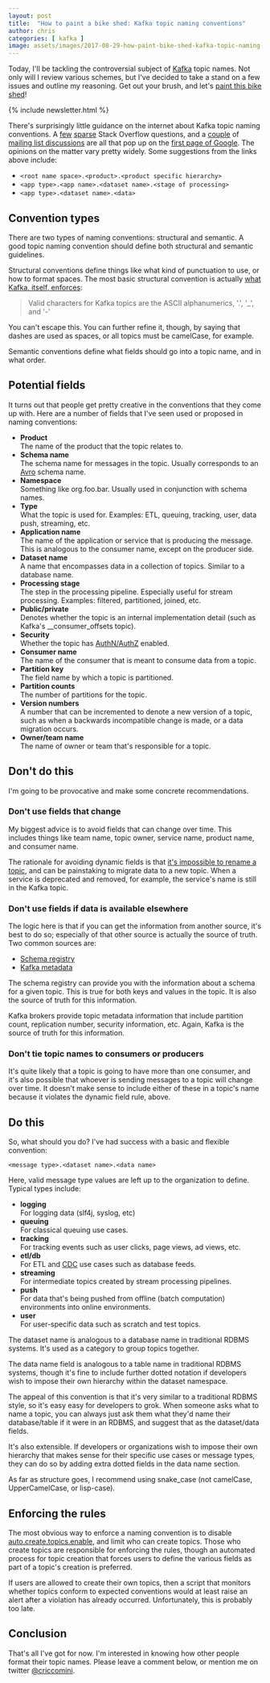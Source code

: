 ```yaml
---
layout: post
title:  "How to paint a bike shed: Kafka topic naming conventions"
author: chris
categories: [ kafka ]
image: assets/images/2017-08-29-how-paint-bike-shed-kafka-topic-naming-conventions/bike-shed.jpg
---
```


Today, I'll be tackling the controversial subject of [Kafka](https://kafka.apache.org/) topic names. Not only will I review various schemes, but I've decided to take a stand on a few issues and outline my reasoning. Get out your brush, and let's [paint this bike shed](https://en.wiktionary.org/wiki/bikeshedding)!

{% include newsletter.html %}

There's surprisingly little guidance on the internet about Kafka topic naming conventions. A [few](https://stackoverflow.com/questions/40714764/what-should-be-naming-convention-of-topic-and-partition-of-kafka) [sparse](https://stackoverflow.com/questions/43726571/what-is-the-best-practice-for-naming-kafka-topics) Stack Overflow questions, and a [couple](http://grokbase.com/t/kafka/users/152r20xg4r/stream-naming-conventions) of [mailing list discussions](https://www.mail-archive.com/dev@samza.apache.org/msg00524.html) are all that pop up on the [first page of Google](https://www.google.com/search?q=kafka+topic+naming+convention). The opinions on the matter vary pretty widely. Some suggestions from the links above include:

* `<root name space>.<product>.<product specific hierarchy>`
* `<app type>.<app name>.<dataset name>.<stage of processing>`
* `<app type>.<dataset name>.<data>`

## Convention types

There are two types of naming conventions: structural and semantic. A good topic naming convention should define both structural and semantic guidelines.

Structural conventions define things like what kind of punctuation to use, or how to format spaces. The most basic structural convention is actually [what Kafka, itself, enforces](https://github.com/apache/kafka/blob/trunk/clients/src/main/java/org/apache/kafka/common/internals/Topic.java#L75):

> Valid characters for Kafka topics are the ASCII alphanumerics, '.', '\_', and '-'

You can't escape this. You can further refine it, though, by saying that dashes are used as spaces, or all topics must be camelCase, for example.

Semantic conventions define what fields should go into a topic name, and in what order.

## Potential fields

It turns out that people get pretty creative in the conventions that they come up with. Here are a number of fields that I've seen used or proposed in naming conventions:

* **Product**  
The name of the product that the topic relates to.
* **Schema name**  
The schema name for messages in the topic. Usually corresponds to an [Avro](https://avro.apache.org/) schema name.
* **Namespace**  
Something like org.foo.bar. Usually used in conjunction with schema names.
* **Type**  
What the topic is used for. Examples: ETL, queuing, tracking, user, data push, streaming, etc.
* **Application name**  
The name of the application or service that is producing the message. This is analogous to the consumer name, except on the producer side.
* **Dataset name**  
A name that encompasses data in a collection of topics. Similar to a database name.
* **Processing stage**  
The step in the processing pipeline. Especially useful for stream processing. Examples: filtered, partitioned, joined, etc.
* **Public/private**  
Denotes whether the topic is an internal implementation detail (such as Kafka's \_\_consumer_offsets topic).
* **Security**  
Whether the topic has [AuthN/AuthZ](https://www.conjur.com/blog/2014/07/07/distinguishing-authn-and-authz) enabled.
* **Consumer name**  
The name of the consumer that is meant to consume data from a topic.
* **Partition key**  
The field name by which a topic is partitioned.
* **Partition counts**  
The number of partitions for the topic.
* **Version numbers**  
A number that can be incremented to denote a new version of a topic, such as when a backwards incompatible change is made, or a data migration occurs.
* **Owner/team name**  
The name of owner or team that's responsible for a topic.


## Don't do this

I'm going to be provocative and make some concrete recommendations.

### Don't use fields that change

My biggest advice is to avoid fields that can change over time. This includes things like team name, topic owner, service name, product name, and consumer name.

The rationale for avoiding dynamic fields is that [it's impossible to rename a topic](https://issues.apache.org/jira/browse/KAFKA-2333), and can be painstaking to migrate data to a new topic. When a service is deprecated and removed, for example, the service's name is still in the Kafka topic.

### Don't use fields if data is available elsewhere

The logic here is that if you can get the information from another source, it's best to do so; especially of that other source is actually the source of truth. Two common sources are:

* [Schema registry](http://docs.confluent.io/current/schema-registry/docs/index.html)
* [Kafka metadata](https://kafka.apache.org/protocol#The_Messages_Metadata)

The schema registry can provide you with the information about a schema for a given topic. This is true for both keys and values in the topic. It is also the source of truth for this information.

Kafka brokers provide topic metadata information that include partition count, replication number, security information, etc. Again, Kafka is the source of truth for this information.

### Don't tie topic names to consumers or producers

It's quite likely that a topic is going to have more than one consumer, and it's also possible that whoever is sending messages to a topic will change over time. It doesn't make sense to include either of these in a topic's name because it violates the dynamic field rule, above.

## Do this

So, what should you do? I've had success with a basic and flexible convention:

`<message type>.<dataset name>.<data name>`

Here, valid message type values are left up to the organization to define. Typical types include:

* **logging**  
For logging data (slf4j, syslog, etc)
* **queuing**  
For classical queuing use cases.
* **tracking**  
For tracking events such as user clicks, page views, ad views, etc.
* **etl/db**  
For ETL and [CDC](https://en.wikipedia.org/wiki/Change_data_capture) use cases such as database feeds.
* **streaming**  
For intermediate topics created by stream processing pipelines.
* **push**  
For data that's being pushed from offline (batch computation) environments into online environments.
* **user**  
For user-specific data such as scratch and test topics.

The dataset name is analogous to a database name in traditional RDBMS systems. It's used as a category to group topics together.

The data name field is analogous to a table name in traditional RDBMS systems, though it's fine to include further dotted notation if developers wish to impose their own hierarchy within the dataset namespace.

The appeal of this convention is that it's very similar to a traditional RDBMS style, so it's easy easy for developers to grok. When someone asks what to name a topic, you can always just ask them what they'd name their database/table if it were in an RDBMS, and suggest that as the dataset/data fields.

It's also extensible. If developers or organizations wish to impose their own hierarchy that makes sense for their specific use cases or message types, they can do so by adding extra dotted fields in the data name section.

As far as structure goes, I recommend using snake_case (not camelCase, UpperCamelCase, or lisp-case).

## Enforcing the rules

The most obvious way to enforce a naming convention is to disable [auto.create.topics.enable](https://kafka.apache.org/documentation/#brokerconfigs), and limit who can create topics. Those who create topics are responsible for enforcing the rules, though an automated process for topic creation that forces users to define the various fields as part of a topic's creation is preferred.

If users are allowed to create their own topics, then a script that monitors whether topics conform to expected conventions would at least raise an alert after a violation has already occurred. Unfortunately, this is probably too late.

## Conclusion

That's all I've got for now. I'm interested in knowing how other people format their topic names. Please leave a comment below, or mention me on twitter [@criccomini](https://twitter.com/criccomini).

